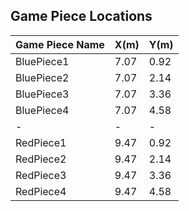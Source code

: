 ## Game Piece Locations

| Game Piece Name | X(m) | Y(m) |
| --------------- | ---- | ---- |
| BluePiece1      | 7.07 | 0.92 |
| BluePiece2      | 7.07 | 2.14 |
| BluePiece3      | 7.07 | 3.36 |
| BluePiece4      | 7.07 | 4.58 |
| -               | -    | -    |
| RedPiece1       | 9.47 | 0.92 |
| RedPiece2       | 9.47 | 2.14 |
| RedPiece3       | 9.47 | 3.36 |
| RedPiece4       | 9.47 | 4.58 |